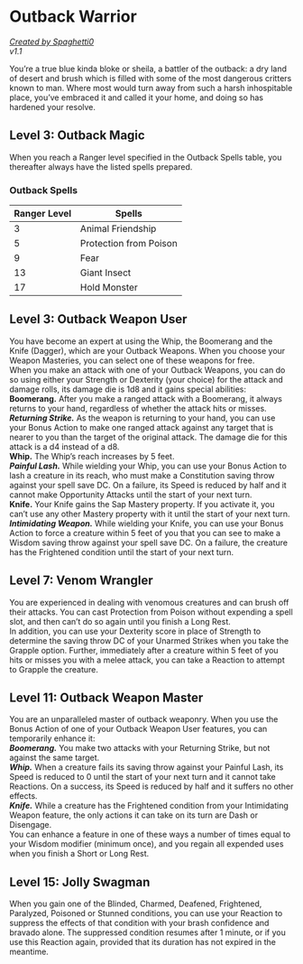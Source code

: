 # Outback Warrior
[*Created by Spaghetti0*](https://bio.site/spaghetti0)  
*v1.1*  

You’re a true blue kinda bloke or sheila, a battler of the outback: a dry land of desert and brush which is filled with some of the most dangerous critters known to man. Where most would turn away from such a harsh inhospitable place, you’ve embraced it and called it your home, and doing so has hardened your resolve.

## Level 3: Outback Magic
When you reach a Ranger level specified in the Outback Spells table, you thereafter always have the listed spells prepared.
### Outback Spells
| Ranger Level | Spells                 |
|--------------|------------------------|
| 3            | Animal Friendship      |
| 5            | Protection from Poison |
| 9            | Fear                   |
| 13           | Giant Insect           |
| 17           | Hold Monster           |

## Level 3: Outback Weapon User
You have become an expert at using the Whip, the Boomerang and the Knife (Dagger), which are your Outback Weapons. When you choose your Weapon Masteries, you can select one of these weapons for free.  
When you make an attack with one of your Outback Weapons, you can do so using either your Strength or Dexterity (your choice) for the attack and damage rolls, its damage die is 1d8 and it gains special abilities:  
**Boomerang.** After you make a ranged attack with a Boomerang, it always returns to your hand, regardless of whether the attack hits or misses.  
***Returning Strike.*** As the weapon is returning to your hand, you can use your Bonus Action to make one ranged attack against any target that is nearer to you than the target of the original attack. The damage die for this attack is a d4 instead of a d8.  
**Whip.** The Whip’s reach increases by 5 feet.  
***Painful Lash.*** While wielding your Whip, you can use your Bonus Action to lash a creature in its reach, who must make a Constitution saving throw against your spell save DC. On a failure, its Speed is reduced by half and it cannot make Opportunity Attacks until the start of your next turn.  
**Knife.** Your Knife gains the Sap Mastery property. If you activate it, you can’t use any other Mastery property with it until the start of your next turn.  
***Intimidating Weapon.*** While wielding your Knife, you can use your Bonus Action to force a creature within 5 feet of you that you can see to make a Wisdom saving throw against your spell save DC. On a failure, the creature has the Frightened condition until the start of your next turn.

## Level 7: Venom Wrangler
You are experienced in dealing with venomous creatures and can brush off their attacks. You can cast Protection from Poison without expending a spell slot, and then can’t do so again until you finish a Long Rest.  
In addition, you can use your Dexterity score in place of Strength to determine the saving throw DC of your Unarmed Strikes when you take the Grapple option. Further, immediately after a creature within 5 feet of you hits or misses you with a melee attack, you can take a Reaction to attempt to Grapple the creature.

## Level 11: Outback Weapon Master
You are an unparalleled master of outback weaponry. When you use the Bonus Action of one of your Outback Weapon User features, you can temporarily enhance it:  
***Boomerang.*** You make two attacks with your Returning Strike, but not against the same target.  
***Whip.*** When a creature fails its saving throw against your Painful Lash, its Speed is reduced to 0 until the start of your next turn and it cannot take Reactions. On a success, its Speed is reduced by half and it suffers no other effects.  
***Knife.*** While a creature has the Frightened condition from your Intimidating Weapon feature, the only actions it can take on its turn are Dash or Disengage.  
You can enhance a feature in one of these ways a number of times equal to your Wisdom modifier (minimum once), and you regain all expended uses when you finish a Short or Long Rest.

## Level 15: Jolly Swagman
When you gain one of the Blinded, Charmed, Deafened, Frightened, Paralyzed, Poisoned or Stunned conditions, you can use your Reaction to suppress the effects of that condition with your brash confidence and bravado alone. The suppressed condition resumes after 1 minute, or if you use this Reaction again, provided that its duration has not expired in the meantime.